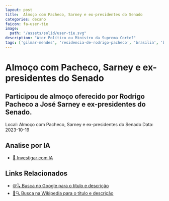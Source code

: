```yaml
---
layout: post
title:  Almoço com Pacheco, Sarney e ex-presidentes do Senado
categories: decano
faicon: fa-user-tie
image:
  path: "/assets/solid/user-tie.svg"
description: "Ator Político ou Ministro da Suprema Corte?"
tags: ['gilmar-mendes', 'residencia-de-rodrigo-pacheco', 'brasilia', 'brasil']
---
```


# Almoço com Pacheco, Sarney e ex-presidentes do Senado
## Participou de almoço oferecido por Rodrigo Pacheco a José Sarney e ex-presidentes do Senado.
Local: Almoço com Pacheco, Sarney e ex-presidentes do Senado
Data: 2023-10-19

## Analise por IA
- [🤖 Investigar com IA](https://www.perplexity.ai/search?q=%22Gilmar%20Mendes%22%20%2B%20Almo%C3%A7o%20com%20Pacheco%2C%20Sarney%20e%20ex-presidentes%20do%20Senado%20Participou%20de%20almo%C3%A7o%20oferecido%20por%20Rodrigo%20Pacheco%20a%20Jos%C3%A9%20Sarney%20e%20ex-presidentes%20do%20Senado.%20Resid%C3%AAncia%20de%20Rodrigo%20Pacheco%2C%20Bras%C3%ADlia%2C%20Brasil)

## Links Relacionados
- [🌐🔍 Busca no Google para o título e descrição](https://www.google.com/search?q=%22Gilmar%20Mendes%22%20%2B%20Almo%C3%A7o%20com%20Pacheco%2C%20Sarney%20e%20ex-presidentes%20do%20Senado%20Participou%20de%20almo%C3%A7o%20oferecido%20por%20Rodrigo%20Pacheco%20a%20Jos%C3%A9%20Sarney%20e%20ex-presidentes%20do%20Senado.%20Resid%C3%AAncia%20de%20Rodrigo%20Pacheco%2C%20Bras%C3%ADlia%2C%20Brasil)
- [📖🔍 Busca na Wikipedia para o título e descrição](https://pt.wikipedia.org/w/index.php?search=%22Gilmar%20Mendes%22%20%2B%20Almo%C3%A7o%20com%20Pacheco%2C%20Sarney%20e%20ex-presidentes%20do%20Senado%20Participou%20de%20almo%C3%A7o%20oferecido%20por%20Rodrigo%20Pacheco%20a%20Jos%C3%A9%20Sarney%20e%20ex-presidentes%20do%20Senado.%20Resid%C3%AAncia%20de%20Rodrigo%20Pacheco%2C%20Bras%C3%ADlia%2C%20Brasil)

